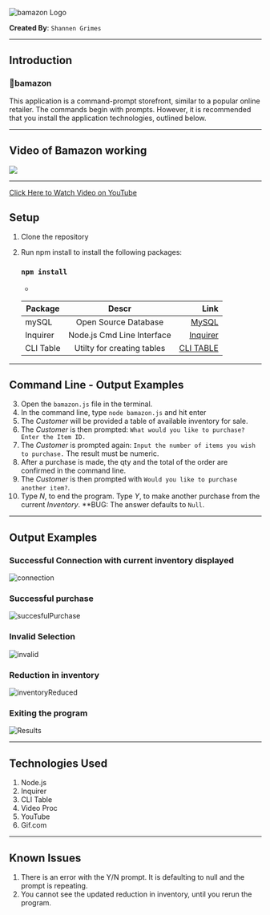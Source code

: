 ![bamazon Logo](/images/logo.png)

**Created By**: `Shannen Grimes`
- - -

## Introduction
### :small_orange_diamond:bamazon
This application is a command-prompt storefront, similar to a popular online retailer.  The commands begin with prompts.  However, it is recommended that you install the application technologies, outlined below.
- - - 

## Video of Bamazon working
![](https://j.gifs.com/VAroYv.gif)
- - -
[Click Here to Watch Video on YouTube](https://youtu.be/qILX-JfYB58)

## Setup

1. Clone the repository
2. Run npm install to install the following packages:

      ### `npm install`
      - 
      | Package       | Descr                        | Link                                                            |
      | ------------- |:-------------:               | -----:                                                          |
      | mySQL         | Open Source Database         | [MySQL](https://www.mysql.com/downloads/)                       |
      | Inquirer      | Node.js Cmd Line Interface   | [Inquirer](https://www.npmjs.com/package/inquirer)              |
      | CLI Table     | Utilty for creating tables   | [CLI TABLE](https://www.npmjs.com/package/cli-table)            |
- - - 

## Command Line - Output Examples

3. Open the `bamazon.js` file in the terminal.
4. In the command line, type `node bamazon.js` and hit enter
5. The *Customer* will be provided a table of available inventory for sale.
6. The *Customer* is then prompted: `What would you like to purchase? Enter the Item ID.`
7. The *Customer* is prompted again: `Input the number of items you wish to purchase.` The result must be numeric.
8. After a purchase is made, the qty and the total of the order are confirmed in the command line.
9. The *Customer* is then prompted with `Would you like to purchase another item?`. 
10. Type *N*, to end the program.  Type *Y*, to make another purchase from the current *Inventory*. **BUG: The answer defaults to `Null`.

 - - - 

 ## Output Examples

 ### Successful Connection with current inventory displayed
 ![connection](/images/connection.png)

 ### Successful purchase
![succesfulPurchase](/images/successfulPurchase.png) 

### Invalid Selection
![invalid](/images/invalid.png)

### Reduction in inventory
![inventoryReduced](/images/inventoryReduced.png)

### Exiting the program
![Results](/images/exit.png)

- - - 

## Technologies Used
1. Node.js
2. Inquirer
3. CLI Table
4. Video Proc
5. YouTube
6. Gif.com

- - - 

## Known Issues
1. There is an error with the Y/N prompt.  It is defaulting to null and the prompt is repeating.
2. You cannot see the updated reduction in inventory, until you rerun the program.




